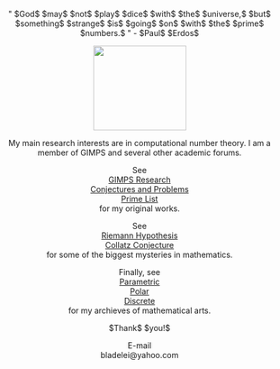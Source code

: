 <p align="center"> " $God$ $may$ $not$ $play$ $dice$ $with$ $the$ $universe,$ $but$ $something$ $strange$ $is$ $going$ $on$ $with$ $the$ $prime$ $numbers.$ " - $Paul$ $Erdos$ <p/>

<p align="center"><img src= "https://user-images.githubusercontent.com/66701331/218628103-c04313d6-7d96-43e9-b53b-f0f9c43a57e3.gif" width="165" height="150" ></p>

<p align="center"> My main research interests are in computational number theory. I am a member of GIMPS and several other academic forums. </p>

<p align="center">
See
<br/>
<a href="https://bladezhenlei.github.io/GIMPS/"> GIMPS Research </a>
<br/>
<a href="https://bladezhenlei.github.io/Conjectures-Problems/"> Conjectures and Problems </a>
<br/>
<a href="https://bladezhenlei.github.io/Prime-List/"> Prime List </a>
<br/>
for my original works.
</p>

<p align="center">
See 
<br/>
<a href="https://bladezhenlei.github.io/Riemann-Hypothesis/"> Riemann Hypothesis</a>
<br/>
<a href="https://bladezhenlei.github.io/Collatz-Conjecture/"> Collatz Conjecture</a>
<br/>  
for some of the biggest mysteries in mathematics. 
</p>

<p align="center">
Finally, see
<br/>
<a href="https://bladezhenlei.github.io/Gallery-Parametric/"> Parametric </a>
<br/>
<a href="https://bladezhenlei.github.io/Gallery-Polar/"> Polar </a>
<br/>
<a href="https://bladezhenlei.github.io/Gallery-Discrete/"> Discrete </a>
<br/>
for my archieves of mathematical arts.
</p>

<p align="center">
$Thank$ $you!$

<p align="center">
E-mail
<br/>
bladelei@yahoo.com
</p>

<html lang="en">
<head>
<meta http-equiv="content-type" content="text/html; charset=utf-8">
<script type="text/javascript" charset="utf-8" src="
https://cdn.mathjax.org/mathjax/latest/MathJax.js?config=TeX-AMS-MML_HTMLorMML,
https://vincenttam.github.io/javascripts/MathJaxLocal.js"></script>
</head>

